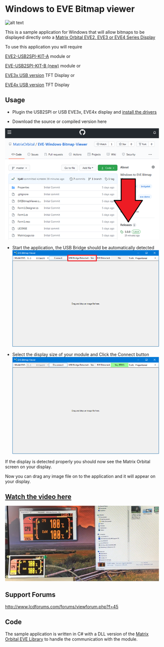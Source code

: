 # Windows to EVE Bitmap viewer 

![alt text](https://www.matrixorbital.com/image/cache/catalog/products/EVE/EVE3-43G-300x300.jpg)

This is a sample application for Windows that will allow bitmaps to be displayed directly onto a [Matrix Orbital 
EVE2, EVE3 or EVE4 Series Display](https://www.matrixorbital.com/ftdi-eve) 

To use this application you will require 

[EVE2-USB2SPI-KIT-A](https://www.matrixorbital.com/eve2-usb2spi-kit-a) module or

[EVE-USB2SPI-KIT-B (new)](https://www.matrixorbital.com/eve-usb2spi-kit-b) module or

[EVE3x USB version](https://www.matrixorbital.com/index.php?route=product/search&search=eve3x) TFT Display or

[EVE4x USB version](https://www.matrixorbital.com/index.php?route=product/search&search=eve4x) TFT Display


## Usage

- Plugin the USB2SPI or USB EVE3x, EVE4x display and [install the drivers](https://www.matrixorbital.com/index.php?route=download/download_category&dpath=6)

- Download the source or compiled version here

![](Downloadlink1.png)

- Start the application, the USB Bridge should be automatically detected
![](EVEBV-1.png)

- Select the display size of your module and Click the Connect button
![](EVEBV-2.png)

If the display is detected properly you should now see the Matrix Orbital screen on your display.

Now you can drag any image file on to the application and it will appear on your display.

## [Watch the video here](https://www.youtube.com/watch?v=zGJ_HENTz3Y)

![](ScreenGrab.png)

## Support Forums

http://www.lcdforums.com/forums/viewforum.php?f=45

## Code

The sample application is written in C# with a DLL version of the [Matrix Orbital EVE Library](https://github.com/MatrixOrbital/EVE-Library) to handle the communication with the module.

